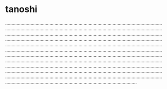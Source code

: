 # tanoshi
............................................................................................................................................................................................................................................................................................................................................................................................................................................................................................................................................................................................................................................................................................................................................................................................................................................................................................................................................................................................................................................................................................................................................................................................................................................................................................................................................................................................................................................................................................................................